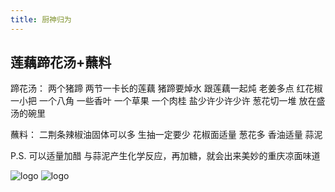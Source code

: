 ```yaml
---
title: 厨神归为
---
```

## 莲藕蹄花汤+蘸料

蹄花汤：
两个猪蹄 两节一卡长的莲藕
猪蹄要焯水 跟莲藕一起炖
老姜多点 红花椒一小把 一个八角 一些香叶 一个草果 一个肉桂 盐少许少许少许
葱花切一堆 放在盛汤的碗里

蘸料：
二荆条辣椒油固体可以多
生抽一定要少
花椒面适量 
葱花多
香油适量
蒜泥

P.S. 可以适量加醋 与蒜泥产生化学反应，再加糖，就会出来美妙的重庆凉面味道

![logo](tihua.jpeg)
![logo](zuoliao.jpeg)